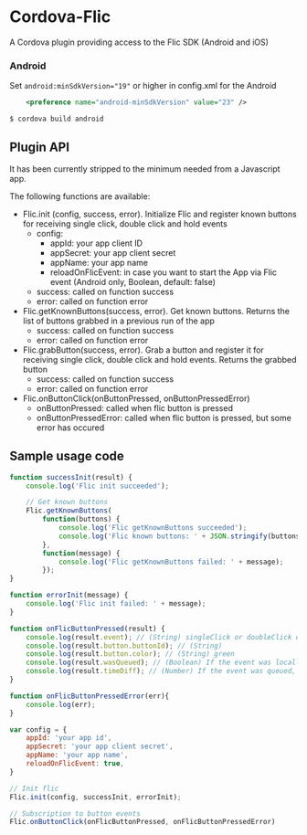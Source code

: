 # Cordova-Flic
A Cordova plugin providing access to the Flic SDK (Android and iOS)

### Android

Set `android:minSdkVersion="19"` or higher in config.xml for the Android
```xml
	<preference name="android-minSdkVersion" value="23" />
```

	$ cordova build android


## Plugin API
It has been currently stripped to the minimum needed from a Javascript app.

The following functions are available:

* Flic.init (config, success, error). Initialize Flic and register known buttons for receiving single click, double click and hold events
  * config:
	* appId: your app client ID
	* appSecret: your app client secret
	* appName: your app name
	* reloadOnFlicEvent: in case you want to start the App via Flic event (Android only, Boolean, default: false)
  * success: called on function success
  * error: called on function error
* Flic.getKnownButtons(success, error). Get known buttons. Returns the list of buttons grabbed in a previous run of the app
  * success: called on function success
  * error: called on function error
* Flic.grabButton(success, error). Grab a button and register it for receiving single click, double click and hold events. Returns the grabbed button
  * success: called on function success
  * error: called on function error
* Flic.onButtonClick(onButtonPressed, onButtonPressedError)
  * onButtonPressed: called when flic button is pressed
  * onButtonPressedError: called when flic button is pressed, but some error has occured

## Sample usage code
```Javascript
function successInit(result) {
    console.log('Flic init succeeded');

    // Get known buttons
    Flic.getKnownButtons(
        function(buttons) {
            console.log('Flic getKnownButtons succeeded');
            console.log('Flic known buttons: ' + JSON.stringify(buttons));
        },
        function(message) {
            console.log('Flic getKnownButtons failed: ' + message);
        });
}

function errorInit(message) {
    console.log('Flic init failed: ' + message);
}

function onFlicButtonPressed(result) {
    console.log(result.event); // (String) singleClick or doubleClick or hold
    console.log(result.button.buttonId); // (String)
    console.log(result.button.color); // (String) green
    console.log(result.wasQueued); // (Boolean) If the event was locally queued in the button because it was disconnected. After the connection is completed, the event will be sent with this parameter set to true.
    console.log(result.timeDiff); // (Number) If the event was queued, the timeDiff will be the number of seconds since the event happened.
}

function onFlicButtonPressedError(err){
    console.log(err);
}

var config = {
    appId: 'your app id',
    appSecret: 'your app client secret',
    appName: 'your app name',
    reloadOnFlicEvent: true,
}

// Init flic
Flic.init(config, successInit, errorInit);

// Subscription to button events
Flic.onButtonClick(onFlicButtonPressed, onFlicButtonPressedError)
```
